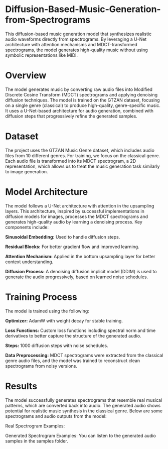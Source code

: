 # Diffusion-Based-Music-Generation-from-Spectrograms
 This diffusion-based music generation model that synthesizes realistic audio waveforms directly from spectrograms. By leveraging a U-Net architecture with attention mechanisms and 
 MDCT-transformed spectrograms, the model generates high-quality music without using symbolic representations like MIDI.

# Overview
The model generates music by converting raw audio files into Modified Discrete Cosine Transform (MDCT) spectrograms and applying denoising diffusion techniques. The model is trained on the
GTZAN dataset, focusing on a single genre (classical) to produce high-quality, genre-specific music. It uses a U-Net-based architecture for audio generation, combined with diffusion steps 
that progressively refine the generated samples.

# Dataset
The project uses the GTZAN Music Genre dataset, which includes audio files from 10 different genres. For training, we focus on the classical genre. Each audio file is transformed into 
its MDCT spectrogram, a 2D representation, which allows us to treat the music generation task similarly to image generation.

# Model Architecture
The model follows a U-Net architecture with attention in the upsampling layers. This architecture, inspired by successful implementations in diffusion models for images, processes the 
MDCT spectrograms and generates high-quality audio by learning a denoising process. Key components include:

**Sinusoidal Embedding:** Used to handle diffusion steps.

**Residual Blocks:** For better gradient flow and improved learning.

**Attention Mechanism:** Applied in the bottom upsampling layer for better context understanding.

**Diffusion Process:** A denoising diffusion implicit model (DDIM) is used to generate the audio progressively, based on learned noise schedules.


# Training Process
The model is trained using the following:

**Optimizer:** AdamW with weight decay for stable training.

**Loss Functions:** Custom loss functions including spectral norm and time derivatives to better capture the structure of the generated audio.

**Steps:** 1000 diffusion steps with noise schedules.

**Data Preprocessing:** MDCT spectrograms were extracted from the classical genre audio files, and the model was trained to reconstruct clean spectrograms from noisy versions.


# Results
The model successfully generates spectrograms that resemble real musical patterns, which are converted back into audio. The generated audio shows potential for realistic music synthesis 
in the classical genre. Below are some spectrograms and audio outputs from the model:

Real Spectrogram Examples:


Generated Spectrogram Examples:
You can listen to the generated audio samples in the samples folder.
